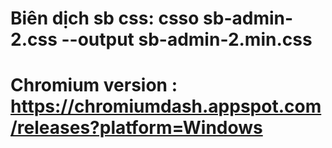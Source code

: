 # Biên dịch sb css: csso sb-admin-2.css --output sb-admin-2.min.css 
# Chromium version : https://chromiumdash.appspot.com/releases?platform=Windows